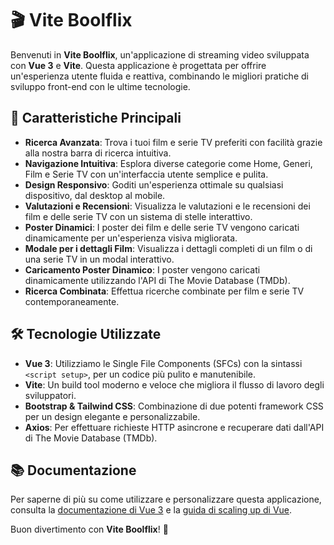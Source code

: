 # 🎬 Vite Boolflix

Benvenuti in **Vite Boolflix**, un'applicazione di streaming video sviluppata con **Vue 3** e **Vite**. Questa applicazione è progettata per offrire un'esperienza utente fluida e reattiva, combinando le migliori pratiche di sviluppo front-end con le ultime tecnologie.

## 🚀 Caratteristiche Principali

- **Ricerca Avanzata**: Trova i tuoi film e serie TV preferiti con facilità grazie alla nostra barra di ricerca intuitiva.
- **Navigazione Intuitiva**: Esplora diverse categorie come Home, Generi, Film e Serie TV con un'interfaccia utente semplice e pulita.
- **Design Responsivo**: Goditi un'esperienza ottimale su qualsiasi dispositivo, dal desktop al mobile.
- **Valutazioni e Recensioni**: Visualizza le valutazioni e le recensioni dei film e delle serie TV con un sistema di stelle interattivo.
- **Poster Dinamici**: I poster dei film e delle serie TV vengono caricati dinamicamente per un'esperienza visiva migliorata.
- **Modale per i dettagli Film**: Visualizza i dettagli completi di un film o di una serie TV in un modal interattivo.
- **Caricamento Poster Dinamico**: I poster vengono caricati dinamicamente utilizzando l'API di The Movie Database (TMDb).
- **Ricerca Combinata**: Effettua ricerche combinate per film e serie TV contemporaneamente.

## 🛠️ Tecnologie Utilizzate

- **Vue 3**: Utilizziamo le Single File Components (SFCs) con la sintassi `<script setup>`, per un codice più pulito e manutenibile.
- **Vite**: Un build tool moderno e veloce che migliora il flusso di lavoro degli sviluppatori.
- **Bootstrap & Tailwind CSS**: Combinazione di due potenti framework CSS per un design elegante e personalizzabile.
- **Axios**: Per effettuare richieste HTTP asincrone e recuperare dati dall'API di The Movie Database (TMDb).

## 📚 Documentazione

Per saperne di più su come utilizzare e personalizzare questa applicazione, consulta la [documentazione di Vue 3](https://v3.vuejs.org/api/sfc-script-setup.html#sfc-script-setup) e la [guida di scaling up di Vue](https://vuejs.org/guide/scaling-up/tooling.html#ide-support).

Buon divertimento con **Vite Boolflix**! 🎉
